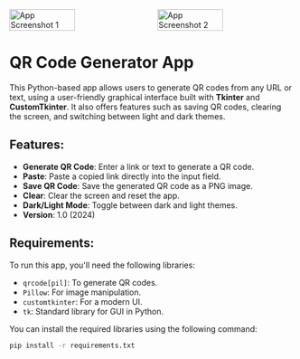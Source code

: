 <div style="display: flex; justify-content: space-between;">
  <img src="images/Image.png" alt="App Screenshot 1" width="48%" />
  <img src="images/Image2.png" alt="App Screenshot 2" width="48%" />
</div>

# QR Code Generator App

This Python-based app allows users to generate QR codes from any URL or text, using a user-friendly graphical interface built with **Tkinter** and **CustomTkinter**. It also offers features such as saving QR codes, clearing the screen, and switching between light and dark themes.

## Features:
- **Generate QR Code**: Enter a link or text to generate a QR code.
- **Paste**: Paste a copied link directly into the input field.
- **Save QR Code**: Save the generated QR code as a PNG image.
- **Clear**: Clear the screen and reset the app.
- **Dark/Light Mode**: Toggle between dark and light themes.
- **Version**: 1.0 (2024)

## Requirements:
To run this app, you'll need the following libraries:

- `qrcode[pil]`: To generate QR codes.
- `Pillow`: For image manipulation.
- `customtkinter`: For a modern UI.
- `tk`: Standard library for GUI in Python.

You can install the required libraries using the following command:

```bash
pip install -r requirements.txt
